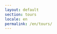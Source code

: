 ```yaml
---
layout: default
section: tours
locale: en
permalink: /en/tours/
---
```


<div class="space-70"></div>
<div class="container">
</div>
